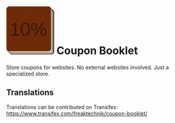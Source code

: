 # ![](coupon-booklet.svg) Coupon Booklet

Store coupons for websites. No external websites involved. Just a specialized store.

## Translations

Translations can be contributed on Transifex: https://www.transifex.com/freaktechnik/coupon-booklet/